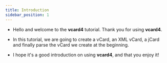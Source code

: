 ```yaml
---
title: Introduction
sidebar_position: 1
---
```


- Hello and welcome to the **vcard4** tutorial. Thank you for using **vcard4**.

- In this tutorial, we are going to create a vCard, an XML vCard, a jCard and
  finally parse the vCard we create at the beginning.

- I hope it's a good introduction on using **vcard4**, and that you enjoy it!
